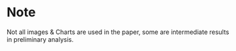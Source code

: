# Note

Not all images & Charts are used in the paper, some are intermediate results in preliminary analysis.
